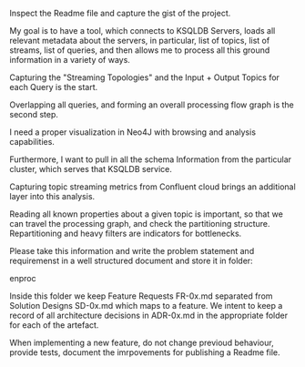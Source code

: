 Inspect the Readme file and capture the gist of the project.

My goal is to have a tool, which connects to KSQLDB Servers, loads all relevant metadata about the servers, in particular, list of topics, list of streams, list of queries, and then allows me to process all this ground information in a variety of ways. 

Capturing the "Streaming Topologies" and the Input + Output Topics for each Query is the start.

Overlapping all queries, and forming an overall processing flow graph is the second step.

I need a proper visualization in Neo4J with browsing and analysis capabilities.

Furthermore, I want to pull in all the schema Information from the particular cluster, which serves that KSQLDB service.

Capturing topic streaming metrics from Confluent cloud brings an additional layer into this analysis.

Reading all known properties about a given topic is important, so that we can travel the processing graph, and check the partitioning structure. Repartitioning and heavy filters are indicators for bottlenecks.

Please take this information and write the problem statement and requiremenst in a well structured document and store it in folder:

enproc

Inside this folder we keep Feature Requests FR-0x.md separated from Solution Designs SD-0x.md which maps to a feature.
We intent to keep a record of all architecture decisions in ADR-0x.md in the appropriate folder for each of the artefact.

When implementing a new feature, do not change previoud behaviour, provide tests, document the imrpovements for publishing a Readme file.